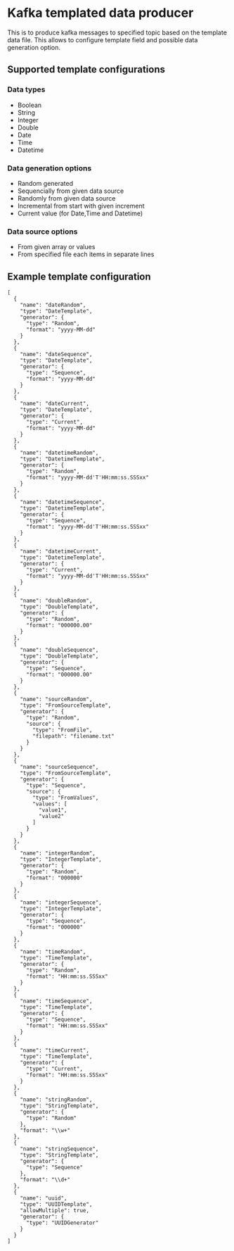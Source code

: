 # Kafka templated data producer

This is to produce kafka messages to specified topic based on the template data file. This allows to configure template field and possible data generation option.

## Supported template configurations
### Data types
* Boolean
* String 
* Integer
* Double
* Date
* Time
* Datetime

### Data generation options

* Random generated
* Sequencially from given data source
* Randomly from given data source
* Incremental from start with given increment
* Current value (for Date,Time and Datetime)

### Data source options

* From given array or values
* From specified file each items in separate lines

## Example template configuration
```
[
  {
    "name": "dateRandom",
    "type": "DateTemplate",
    "generator": {
      "type": "Random",
      "format": "yyyy-MM-dd"
    }
  },
  {
    "name": "dateSequence",
    "type": "DateTemplate",
    "generator": {
      "type": "Sequence",
      "format": "yyyy-MM-dd"
    }
  },
  {
    "name": "dateCurrent",
    "type": "DateTemplate",
    "generator": {
      "type": "Current",
      "format": "yyyy-MM-dd"
    }
  },
  {
    "name": "datetimeRandom",
    "type": "DatetimeTemplate",
    "generator": {
      "type": "Random",
      "format": "yyyy-MM-dd'T'HH:mm:ss.SSSxx"
    }
  },
  {
    "name": "datetimeSequence",
    "type": "DatetimeTemplate",
    "generator": {
      "type": "Sequence",
      "format": "yyyy-MM-dd'T'HH:mm:ss.SSSxx"
    }
  },
  {
    "name": "datetimeCurrent",
    "type": "DatetimeTemplate",
    "generator": {
      "type": "Current",
      "format": "yyyy-MM-dd'T'HH:mm:ss.SSSxx"
    }
  },
  {
    "name": "doubleRandom",
    "type": "DoubleTemplate",
    "generator": {
      "type": "Random",
      "format": "000000.00"
    }
  },
  {
    "name": "doubleSequence",
    "type": "DoubleTemplate",
    "generator": {
      "type": "Sequence",
      "format": "000000.00"
    }
  },
  {
    "name": "sourceRandom",
    "type": "FromSourceTemplate",
    "generator": {
      "type": "Random",
      "source": {
        "type": "FromFile",
        "filepath": "filename.txt"
      }
    }
  },
  {
    "name": "sourceSequence",
    "type": "FromSourceTemplate",
    "generator": {
      "type": "Sequence",
      "source": {
        "type": "FromValues",
        "values": [
          "value1",
          "value2"
        ]
      }
    }
  },
  {
    "name": "integerRandom",
    "type": "IntegerTemplate",
    "generator": {
      "type": "Random",
      "format": "000000"
    }
  },
  {
    "name": "integerSequence",
    "type": "IntegerTemplate",
    "generator": {
      "type": "Sequence",
      "format": "000000"
    }
  },
  {
    "name": "timeRandom",
    "type": "TimeTemplate",
    "generator": {
      "type": "Random",
      "format": "HH:mm:ss.SSSxx"
    }
  },
  {
    "name": "timeSequence",
    "type": "TimeTemplate",
    "generator": {
      "type": "Sequence",
      "format": "HH:mm:ss.SSSxx"
    }
  },
  {
    "name": "timeCurrent",
    "type": "TimeTemplate",
    "generator": {
      "type": "Current",
      "format": "HH:mm:ss.SSSxx"
    }
  },
  {
    "name": "stringRandom",
    "type": "StringTemplate",
    "generator": {
      "type": "Random"
    },
    "format": "\\w+"
  },
  {
    "name": "stringSequence",
    "type": "StringTemplate",
    "generator": {
      "type": "Sequence"
    },
    "format": "\\d+"
  },
  {
    "name": "uuid",
    "type": "UUIDTemplate",
    "allowMultiple": true,
    "generator": {
      "type": "UUIDGenerator"
    }
  }
]
```
